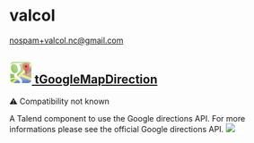 # valcol
  <nospam+valcol.nc@gmail.com>

## <a href='./components/tGoogleMapDirection/readme.md'><img src='./components/tGoogleMapDirection/logo.jpg' width='40' height='40'> tGoogleMapDirection</a>
 :warning: Compatibility not known

A Talend component to use the Google directions API. 
For more informations please see the official Google directions API.
<img src='./components/tGoogleMapDirection/sample.jpg'>

